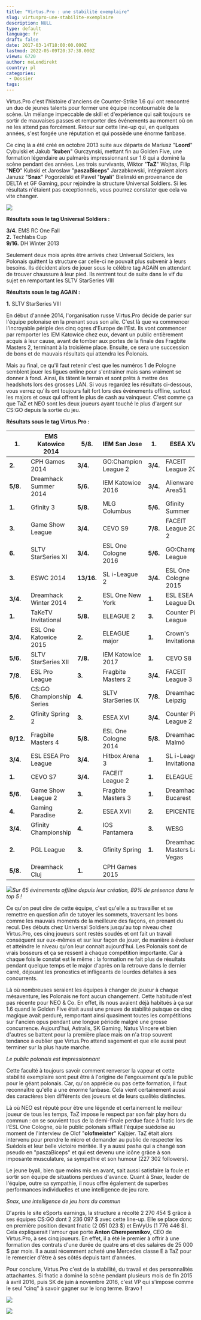 ```yaml
---
title: "Virtus.Pro : une stabilité exemplaire"
slug: virtuspro-une-stabilite-exemplaire
description: NULL
type: default
language: fr
draft: false
date: 2017-03-14T18:00:00.000Z
lastmod: 2022-05-09T20:37:38.000Z
views: 6720
author: neLendirekt
country: pl
categories:
 - Dossier
tags:
---
```

Virtus.Pro c'est l'histoire d'anciens de Counter-Strike 1.6 qui ont rencontré un duo de jeunes talents pour former une équipe incontournable de la scène. Un mélange impeccable de skill et d'expérience qui sait toujours se sortir de mauvaises passes et remporter des événements au moment où on ne les attend pas forcément. Retour sur cette line-up qui, en quelques années, s'est forgée une réputation et qui possède une énorme fanbase.

Ce cinq là a été créé en octobre 2013 suite aux départs de Mariusz "**Loord**" Cybulski et Jakub "**kuben**" Gurczynski, mettant fin au Golden Five, une formation légendaire au palmarès impressionnant sur 1.6 qui a dominé la scène pendant des années. Les trois survivants, Wiktor "**TaZ**" Wojtas, Filip "**NEO**" Kubski et Jaroslaw "**paszaBiceps**" Jarzabkowski, intégraient alors Janusz "**Snax**" Pogorzelski et Pawel "**byali**" Bielinski en provenance de DELTA et GF Gaming, pour rejoindre la structure Universal Soldiers. Si les résultats n'étaient pas exceptionnels, vous pourrez constater que cela va vite changer.

![](/storage/images/58c82aec7cf10_13148857454-350b2f27fe-bjpg.jpg)

**Résultats sous le tag Universal Soldiers :**

**3/4.** EMS RC One Fall  
**2.** Techlabs Cup  
**9/16.** DH Winter 2013

Seulement deux mois après être arrivés chez Universal Soldiers, les Polonais quittent la structure car celle-ci ne pouvait plus subvenir à leurs besoins. Ils décident alors de jouer sous le célèbre tag AGAiN en attendant de trouver chaussure à leur pied. Ils rentrent tout de suite dans le vif du sujet en remportant les SLTV StarSeries VIII

**Résultats sous le tag AGAiN :**

**1.** SLTV StarSeries VIII

En début d'année 2014, l'organisation russe Virtus.Pro décide de parier sur l'équipe polonaise en la prenant sous son aile. C'est là que va commencer l'incroyable périple des cinq ogres d'Europe de l'Est. Ils vont commencer par remporter les IEM Katowice chez eux, devant un public entièrement acquis à leur cause, avant de tomber aux portes de la finale des Fragbite Masters 2, terminant à la troisième place. Ensuite, ce sera une succession de bons et de mauvais résultats qui attendra les Polonais.

Mais au final, ce qu'il faut retenir c'est que les numéros 1 de Pologne semblent jouer les ligues online pour s'entrainer mais sans vraiment se donner à fond. Ainsi, ils tâtent le terrain et sont prêts à mettre des headshots lors des grosses LAN. Si vous regardez les résultats ci-dessous, vous verrez qu'ils ont toujours fait fort lors des événements offline, surtout les majors et ceux qui offrent le plus de cash au vainqueur. C'est comme ça que TaZ et NEO sont les deux joueurs ayant touché le plus d'argent sur CS:GO depuis la sortie du jeu.

**Résultats sous le tag Virtus.Pro :**

| **1.**    | EMS Katowice 2014         | **5/8.**   | IEM San Jose         | **1.**   | ESEA XVIII                  |
| --------- | ------------------------- | ---------- | -------------------- | -------- | --------------------------- |
| **2.**    | CPH Games 2014            | **3/4.**   | GO:Champion League 2 | **3/4.** | FACEIT League 2015          |
| **5/8.**  | Dreamhack Summer 2014     | **5/6.**   | IEM Katowice 2016    | **3/4.** | Alienware Area51            |
| **1.**    | Gfinity 3                 | **5/8.**   | MLG Columbus         | **5/6.** | Gfinity Summer              |
| **3.**    | Game Show League          | **3/4.**   | CEVO S9              | **7/8.** | FACEIT League 2015 2        |
| **6.**    | SLTV StarSeries XI        | **3/4.**   | ESL One Cologne 2016 | **5/6.** | GO:Champion League          |
| **3.**    | ESWC 2014                 | **13/16.** | SL i-League 2        | **3/4.** | ESL One Cologne 2015        |
| **3/4.**  | Dreamhack Winter 2014     | **2.**     | ESL One New York     | **1.**   | ESL ESEA Pro League Dubaï   |
| **1.**    | TaKeTV Invitational       | **5/8.**   | ELEAGUE 2            | **3.**   | Counter Pit League          |
| **3/4.**  | ESL One Katowice 2015     | **2.**     | ELEAGUE major        | **1.**   | Crown's Invitational        |
| **5/6.**  | SLTV StarSeries XII       | **7/8.**   | IEM Katowice 2017    | **1.**   | CEVO S8                     |
| **7/8.**  | ESL Pro League            | **3.**     | Fragbite Masters 2   | **3/4.** | FACEIT League 3             |
| **5/6.**  | CS:GO Championship Series | **4.**     | SLTV StarSeries IX   | **7/8.** | Dreamhack Leipzig           |
| **2.**    | Gfinity Spring 2          | **3.**     | ESEA XVI             | **3/4.** | Counter Pit League 2        |
| **9/12.** | Fragbite Masters 4        | **5/8.**   | ESL One Cologne 2014 | **5/8.** | Dreamhack Malmö             |
| **3/4.**  | ESL ESEA Pro League       | **3/4.**   | Hitbox Arena 3       | **1.**   | SL i-League Invitational    |
| **1.**    | CEVO S7                   | **3/4.**   | FACEIT League 2      | **1.**   | ELEAGUE                     |
| **5/6.**  | Game Show League 2        | **3.**     | Fragbite Masters 3   | **1.**   | Dreamhack Bucarest          |
| **4.**    | Gaming Paradise           | **2.**     | ESEA XVII            | **2.**   | EPICENTER                   |
| **3/4.**  | Gfinity Championship      | **4.**     | IOS Pantamera        | **3.**   | WESG                        |
| **2.**    | PGL League                | **3.**     | Gfinity Spring       | **1.**   | Dreamhack Masters Las Vegas |
| **5/8.**  | Dreamhack Cluj            | **1.**     | CPH Games 2015       |          |                             |

  
![](/storage/images/58be8dd8abcf9_tableaupng.png)_Sur 65 événements offline depuis leur création, 89% de présence dans le top 5 !_

Ce qu'on peut dire de cette équipe, c'est qu'elle a su travailler et se remettre en question afin de tutoyer les sommets, traversant les bons comme les mauvais moments de la meilleure des façons, en prenant du recul. Des débuts chez Universal Soldiers jusqu'au top niveau chez Virtus.Pro, ces cinq joueurs sont restés soudés et ont fait un travail conséquent sur eux-mêmes et sur leur façon de jouer, de manière à évoluer et atteindre le niveau qu'on leur connait aujourd'hui. Les Polonais sont de vrais bosseurs et ça se ressent à chaque compétition importante. Car à chaque fois le constat est le même : la formation ne fait plus de résultats pendant quelque temps et le major d'après on la retrouve dans le dernier carré, déjouant les pronostics et infligeants de lourdes défaites à ses concurrents.

Là où nombreuses seraient les équipes à changer de joueur à chaque mésaventure, les Polonais ne font aucun changement. Cette habitude n'est pas récente pour NEO & Co. En effet, ils nous avaient déjà habitués à ça sur 1.6 quand le Golden Five était aussi une preuve de stabilité puisque ce cinq magique avait perduré, remportant ainsi quasiment toutes les compétitions sur l'ancien opus pendant une longue période malgré une grosse concurrence. Aujourd'hui, Astralis, SK Gaming, Natus Vincere et bien d'autres se battent pour la première place mais on n'a trop souvent tendance à oublier que Virtus.Pro attend sagement et que elle aussi peut terminer sur la plus haute marche.

  
_Le public polonais est impressionnant_

Cette faculté à toujours savoir comment renverser la vapeur et cette stabilité exemplaire sont peut être à l'origine de l'engouement qu'a le public pour le géant polonais. Car, qu'on apprécie ou pas cette formation, il faut reconnaître qu'elle a une énorme fanbase. Cela vient certainement aussi des caractères bien différents des joueurs et de leurs qualités distinctes.

Là où NEO est réputé pour être une légende et certainement le meilleur joueur de tous les temps, TaZ impose le respect par son fair play hors du commun : on se souvient tous de la demi-finale perdue face à fnatic lors de l'ESL One Cologne, où le public polonais sifflait l'équipe suédoise au moment de l'interview de Olof "**olofmeister**" Kajbjer. TaZ était alors intervenu pour prendre le micro et demander au public de respecter les Suédois et leur belle victoire méritée. Il y a aussi pasha qui a changé son pseudo en "paszaBiceps" et qui est devenu une icône grâce à son imposante musculature, sa sympathie et son humour (227 302 followers).

Le jeune byali, bien que moins mis en avant, sait aussi satisfaire la foule et sortir son équipe de situations perdues d'avance. Quant à Snax, leader de l'équipe, outre sa sympathie, il nous offre également de superbes performances individuelles et une intelligence de jeu rare.

  
_Snax, une intelligence de jeu hors du commun_

D'après le site eSports earnings, la structure a récolté 2 270 454 $ grâce à ses équipes CS:GO dont 2 236 097 $ avec cette line-up. Elle se place donc en première position devant fnatic (2 051 023 $) et EnVyUs (1 776 446 $). Cela expliquerait l'amour que porte **Anton Cherepennikov**, CEO de Virtus.Pro, à ses cinq joueurs. En effet, il a été le premier à offrir à une formation des contrats d'une durée de quatre ans et des salaires de 25 000 $ par mois. Il a aussi récemment acheté une Mercedes classe E à TaZ pour le remercier d'être à ses côtés depuis tant d'années.

Pour conclure, Virtus.Pro c'est de la stabilité, du travail et des personnalités attachantes. Si fnatic a dominé la scène pendant plusieurs mois de fin 2015 à avril 2016, puis SK de juin à novembre 2016, c'est VP qui s'impose comme le seul "cinq" à savoir gagner sur le long terme. Bravo !

![](https://media.tenor.co/images/f7e65f41d79719f002ec34267ae97343/tenor.gif)

![](/storage/images/581289c2e0948_fswhite.png)
